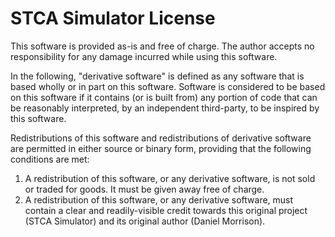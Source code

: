 # STCA Simulator License
This software is provided as-is and free of charge. The author accepts no responsibility for any damage incurred while using this software.

In the following, "derivative software" is defined as any software that is based wholly or in part on this software. Software is considered to be based on this software if it contains (or is built from) any portion of code that can be reasonably interpreted, by an independent third-party, to be inspired by this software.

Redistributions of this software and redistributions of derivative software are permitted in either source or binary form, providing that the following conditions are met:
1) A redistribution of this software, or any derivative software, is not sold or traded for goods. It must be given away free of charge.
2) A redistribution of this software, or any derivative software, must contain a clear and readily-visible credit towards this original project (STCA Simulator) and its original author (Daniel Morrison).